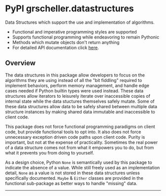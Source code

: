 # PyPI grscheller.datastructures

Data Structures which support the use and implementation of algorithms.

* Functional and imperative programming styles are supported
* Supports functional programming while endeavoring to remain Pythonic
* Methods which mutate objects don't return anything
* For detailed API documentation click [here][1].

## Overview

The data structures in this package allow developers to focus on the
algorithms they are using instead of all the "bit fiddling" required to
implement behaviors, perform memory management, and handle edge cases
needed if Python builtin types were used instead. These data structures
allow iterators to leisurely iterate over inaccessible copies of
internal state while the data stuctures themselves safely mutate. Some
of these data structures allow data to be safely shared between multiple
data structure instances by making shared data immutable and
inaccessible to client code.

This package does not force functional programming paradigms on client
code, but provide functional tools to opt into. It also does not force
unnecessary exception driven code paths upon client code. Purity is
important, but not at the expense of practicality. Sometimes the real
power of a data structure comes not from what it empowers you to do, but
from what it prevents you from doing to yourself.

As a design choice, Python `None` is semantically used by this package
to indicate the absence of a value. While still freely used as an
implementation detail, `None` as a value is not stored in these data
structures unless specifically documented. `Maybe` & `Either` classes
are provided in the functional sub-package as better ways to handle
"missing" data.

---

[1]: https://grscheller.github.io/datastructures/API/development/html/grscheller/datastructures/index.html
